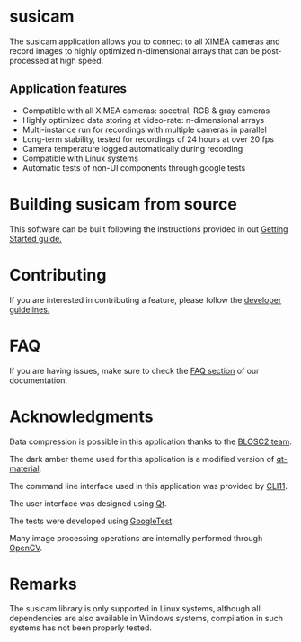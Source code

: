 # susicam
The susicam application allows you to connect to all XIMEA cameras and record images to highly optimized n-dimensional
arrays that can be post-processed at high speed.

## Application features
* Compatible with all XIMEA cameras: spectral, RGB & gray cameras
* Highly optimized data storing at video-rate: n-dimensional arrays
* Multi-instance run for recordings with multiple cameras in parallel
* Long-term stability, tested for recordings of 24 hours at over 20 fps
* Camera temperature logged automatically during recording
* Compatible with Linux systems
* Automatic tests of non-UI components through google tests

# Building susicam from source
This software can be built following the instructions provided in out [Getting Started guide.](https://imsy.pages.dkfz.de/issi/susicam/getting_started.html)

# Contributing
If you are interested in contributing a feature, please follow the [developer guidelines.](https://imsy.pages.dkfz.de/issi/susicam/developer_guidelines.html)

# FAQ
If you are having issues, make sure to check the [FAQ section](https://imsy.pages.dkfz.de/issi/susicam/faq.html) of our documentation.

# Acknowledgments
Data compression is possible in this application thanks to the [BLOSC2 team](https://github.com/Blosc/c-blosc2).

The dark amber theme used for this application is a modified version of
[qt-material](https://github.com/UN-GCPDS/qt-material/tree/master).

The command line interface used in this application was provided by [CLI11](https://github.com/CLIUtils/CLI11).

The user interface was designed using [Qt](https://github.com/qt/qt5).

The tests were developed using [GoogleTest](https://github.com/google/googletest).

Many image processing operations are internally performed through [OpenCV](https://github.com/opencv/opencv).


# Remarks
The susicam library is only supported in Linux systems, although all dependencies are also available in Windows systems,
compilation in such systems has not been properly tested.

